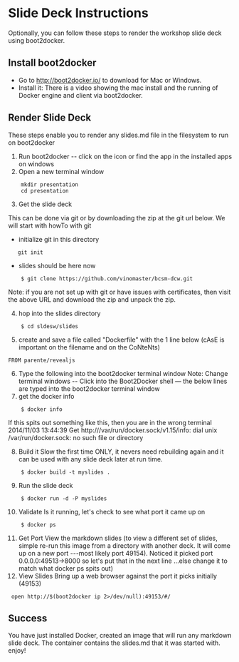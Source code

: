 # Slide Deck Instructions

Optionally, you can follow these steps to render the workshop slide deck using boot2docker.  


## Install boot2docker  

* Go to http://boot2docker.io/  to download for Mac or Windows.
* Install it: There is a video showing the mac install and the running of Docker engine and client via boot2docker.
 
## Render Slide Deck
These steps enable you to render any slides.md file in the filesystem to run on boot2docker

1. Run boot2docker  -- click on the icon or find the app in the installed apps on windows
2. Open a new terminal window
```
    mkdir presentation
    cd presentation
```
3. Get the slide deck

This can be done via git or by downloading the zip at the git url below. We will start with howTo with git
 
* initialize git in this directory
```
   git init
```
* slides should be here now 
```
    $ git clone https://github.com/vinomaster/bcsm-dcw.git
```
Note: if you are not set up with git or have issues with certificates, then visit the above URL and download the zip and unpack the zip.
 
4. hop into the slides directory
```
    $ cd sldesw/slides
```
5. create and save a file called "Dockerfile" with the 1 line below (cAsE is important on the filename and on the CoNteNts)
```
FROM parente/revealjs
``` 
6. Type the following into the boot2docker terminal window
Note: Change terminal windows -- Click into the Boot2Docker shell — the below lines are typed into the boot2docker terminal window
7. get the docker info 
```
    $ docker info
```
If this spits out something like this, then you are in the wrong terminal
2014/11/03 13:44:39 Get http:///var/run/docker.sock/v1.15/info: dial unix /var/run/docker.sock: no such file or directory
 
8. Build it 
Slow the first time ONLY, it nevers need rebuilding again and it can be used with any slide deck later at run time.
```
    $ docker build -t myslides .
```
9. Run the slide deck 
```
    $ docker run -d -P myslides
```
10. Validate
Is it running, let's check to see what port it came up on
```
    $ docker ps 
``` 
11. Get Port
View the markdown slides (to view a different set of slides, simple re-run this image from a directory with another deck. It will come up on a new port ---most likely port 49154). Noticed it picked port 0.0.0.0:49513->8000 so let's put that in the next line ...else change it to match what docker ps spits out)
12. View Slides
Bring up a web browser against the port it picks initially (49153)
```
 open http://$(boot2docker ip 2>/dev/null):49153/#/
```
## Success
You have just installed Docker, created an image that will run any markdown slide deck. The container contains the slides.md that it was started with. enjoy!
